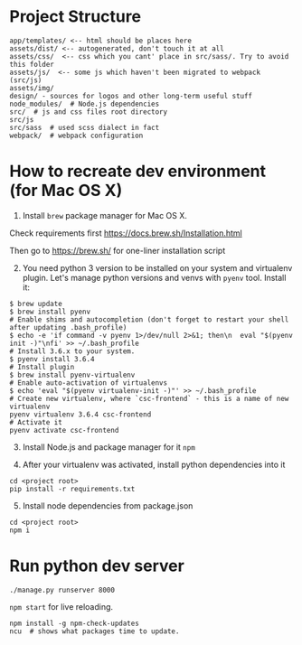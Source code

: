 # Project Structure

```
app/templates/ <-- html should be places here
assets/dist/ <-- autogenerated, don't touch it at all
assets/css/  <-- css which you cant' place in src/sass/. Try to avoid this folder
assets/js/  <-- some js which haven't been migrated to webpack (src/js)
assets/img/
design/ - sources for logos and other long-term useful stuff
node_modules/  # Node.js dependencies
src/  # js and css files root directory
src/js
src/sass  # used scss dialect in fact
webpack/  # webpack configuration
```

# How to recreate dev environment (for Mac OS X)

1. Install `brew` package manager for Mac OS X. 

Check requirements first https://docs.brew.sh/Installation.html

Then go to https://brew.sh/ for one-liner installation script

2. You need python 3 version to be installed on your system and virtualenv plugin. Let's manage python versions and venvs with `pyenv` tool. Install it:

```
$ brew update
$ brew install pyenv
# Enable shims and autocompletion (don't forget to restart your shell after updating .bash_profile) 
$ echo -e 'if command -v pyenv 1>/dev/null 2>&1; then\n  eval "$(pyenv init -)"\nfi' >> ~/.bash_profile
# Install 3.6.x to your system.
$ pyenv install 3.6.4
# Install plugin
$ brew install pyenv-virtualenv
# Enable auto-activation of virtualenvs
$ echo 'eval "$(pyenv virtualenv-init -)"' >> ~/.bash_profile
# Create new virtualenv, where `csc-frontend` - this is a name of new virtualenv
pyenv virtualenv 3.6.4 csc-frontend
# Activate it
pyenv activate csc-frontend
```

3. Install Node.js and package manager for it `npm`

4. After your virtualenv was activated, install python dependencies into it

```
cd <project root>
pip install -r requirements.txt
```

5. Install node dependencies from package.json

```
cd <project root>
npm i
```

# Run python dev server

```
./manage.py runserver 8000
```

`npm start` for live reloading.



```
npm install -g npm-check-updates
ncu  # shows what packages time to update.
``` 